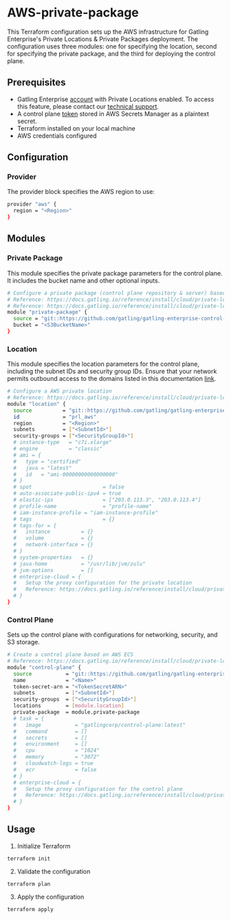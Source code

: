 # AWS-private-package

This Terraform configuration sets up the AWS infrastructure for Gatling Enterprise's Private Locations & Private Packages deployment. The configuration uses three modules: one for specifying the location, second for specifying the private package, and the third for deploying the control plane.

## Prerequisites

- Gatling Enterprise [account](https://auth.gatling.io/auth/realms/gatling/protocol/openid-connect/auth?client_id=gatling-enterprise-cloud-public&response_type=code&scope=openid&redirect_uri=https%3A%2F%2Fcloud.gatling.io%2Fr%2Fgatling) with Private Locations enabled. To access this feature, please contact our [technical support](https://gatlingcorp.atlassian.net/servicedesk/customer/portal/8/group/12/create/59?summary=Private+Locations&description=Contact%20email%3A%20%3Cemail%3E%0A%0AHello%2C%20we%20would%20like%20to%20enable%20the%20private%20locations%20feature%20on%20our%20organization.).
- A control plane [token](https://docs.gatling.io/reference/install/cloud/private-locations/introduction/#token) stored in AWS Secrets Manager as a plaintext secret.
- Terraform installed on your local machine
- AWS credentials configured

## Configuration

### Provider

The provider block specifies the AWS region to use:

```sh
provider "aws" {
  region = "<Region>"
}
```

## Modules

### Private Package

This module specifies the private package parameters for the control plane. It includes the bucket name and other optional inputs.

```sh
# Configure a private package (control plane repository & server) based on AWS S3
# Reference: https://docs.gatling.io/reference/install/cloud/private-locations/private-packages/#gcp-cloud-storage
# Reference: https://docs.gatling.io/reference/install/cloud/private-locations/private-packages/#control-plane-server
module "private-package" {
  source = "git::https://github.com/gatling/gatling-enterprise-control-plane-deployment//terraform/aws/private-package"
  bucket = "<S3BucketName>"
}
```

### Location

This module specifies the location parameters for the control plane, including the subnet IDs and security group IDs.
Ensure that your network permits outbound access to the domains listed in this documentation [link](https://docs.gatling.io/reference/install/cloud/private-locations/introduction/#network).

```sh
# Configure a AWS private location
# Reference: https://docs.gatling.io/reference/install/cloud/private-locations/gcp/configuration/#control-plane-configuration-file
module "location" {
  source          = "git::https://github.com/gatling/gatling-enterprise-control-plane-deployment//terraform/aws/location"
  id              = "prl_aws"
  region          = "<Region>"
  subnets         = ["<SubnetId>"]
  security-groups = ["<SecurityGroupId>"]
  # instance-type   = "c7i.xlarge"
  # engine          = "classic"
  # ami = {
  #   type = "certified"
  #   java = "latest"
  #   id   = "ami-00000000000000000"
  # }
  # spot                       = false
  # auto-associate-public-ipv4 = true
  # elastic-ips                = ["203.0.113.3", "203.0.113.4"]
  # profile-name               = "profile-name"
  # iam-instance-profile = "iam-instance-profile"
  # tags                       = {}
  # tags-for = {
  #   instance          = {}
  #   volume            = {}
  #   network-interface = {}
  # }
  # system-properties   = {}
  # java-home           = "/usr/lib/jvm/zulu"
  # jvm-options         = []
  # enterprise-cloud = {
  #   Setup the proxy configuration for the private location
  #   Reference: https://docs.gatling.io/reference/install/cloud/private-locations/network/#configuring-a-proxy
  # }
}
```

### Control Plane

Sets up the control plane with configurations for networking, security, and S3 storage.

```sh
# Create a control plane based on AWS ECS
# Reference: https://docs.gatling.io/reference/install/cloud/private-locations/gcp/installation/
module "control-plane" {
  source           = "git::https://github.com/gatling/gatling-enterprise-control-plane-deployment//terraform/aws/control-plane"
  name             = "<Name>"
  token-secret-arn = "<TokenSecretARN>"
  subnets          = ["<SubnetId>"]
  security-groups  = ["<SecurityGroupId>"]
  locations        = [module.location]
  private-package  = module.private-package
  # task = {
  #   image           = "gatlingcorp/control-plane:latest"
  #   command         = []
  #   secrets         = []
  #   environment     = []
  #   cpu             = "1024"
  #   memory          = "3072"
  #   cloudwatch-logs = true
  #   ecr             = false
  # }
  # enterprise-cloud = {
  #   Setup the proxy configuration for the control plane
  #   Reference: https://docs.gatling.io/reference/install/cloud/private-locations/network/#configuring-a-proxy
  # }
}
```

## Usage

1. Initialize Terraform

```console
terraform init
```

2. Validate the configuration

```console
terraform plan
```

3. Apply the configuration

```console
terraform apply
```
